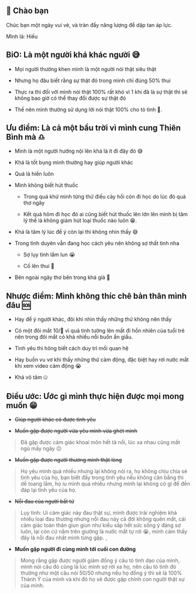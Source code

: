 **👋 Chào bạn**
----
Chúc bạn một ngày vui vẻ, và tràn đầy năng lượng để dập tan áp lực.

Mình là: Hiếu

BiO: Là một người khá khác người 😅
----
- Mọi người thường khen mình là một người nói thật siêu thật

- Nhưng họ đâu biết rằng sự thật đó trong mình chỉ đúng 50% thui

- Thực ra thì đối với mình nói thật 100% rất khó vì 1 khi đã là sự thật thì sẽ không bao giờ có thể thay đổi được sự thật đó

- Thế nên mình thường sử dụng lời nói thật 100% cho tỏ tình 🥰.

Ưu điểm: Là cả một bầu trời vì mình cung **Thiên Bình** mà ♎
----
+ Mình là một người hướng nội lên khá là ít đi đây đó 😅

+ Khá là tốt bụng mình thường hay giúp người khác

+ Quá là hiền luôn

+ Mình không biết hút thuốc

  + Trong quá khứ mình từng thử điếu cày hồi còn đi học do lúc đó quá thơ ngây
  
  + Kết quả hôm đi học đó ai cũng biết hút thuốc lên lớn lên mình bị tâm lý thế là không giám hút loại thuốc nào luôn 😁.

+ Khá là tâm lý lúc để ý còn lại thì không nhìn thấy 😅

+ Trong tình duyên vẫn đang học cách yêu nên không sợ thất tình nha

  + Sợ lụy tình lắm lun 😭

  + Cố lên thui 🥰

+ Bên ngoài ngây thơ bên trong khá già 🤔

Nhược điểm: Mình không thíc chê bản thân mình đâu 🆘
----
- Hay để ý người khác, đôi khi nhìn thấy những thứ không nên thấy

- Có một đôi mắt 10/💯 vì quá tinh tường lên mất đi hồn nhiên của tuổi trẻ nên trong đôi mắt có khá nhiều nỗi buồn ẩn giấu.

- Tình yêu thì hông biết cách duy trì mối quan hệ

- Hay buồn vu vơ khi thấy những thứ cảm động, đặc biệt hay rơi nước mắt khi xem video cảm động 😭

- Khá vô tâm 🤐

Điều ước: Ước gì mình thực hiện được mọi mong muốn 😁
----
+ ~~Giúp người khác có được tình yêu~~

+ ~~Muốn gặp được người vừa yêu mình vừa ghét mình~~
> Đã gặp được cảm giác khoai môn hết tả nổi, lúc xa nhau cũng mất ngủ mấy ngày 😔

+ ~~Muốn gặp được người thương mình thật lòng~~
> Họ yêu mình quá nhiều nhưng lại không nói ra, họ không chịu chia sẻ tình yêu của họ, bạn biết đấy trong tình yêu nếu không cân bằng thì dễ toang lắm, họ iu mình quá nhiều nhưng mình lại không có gì để đền đáp lại tình yêu của họ.

+ ~~Nỗi đau của người bất tử~~
> Lụy tình: Ui cảm giác này đau thật sự, mình được trải nghiệm khá nhiều loại đau thương nhưng nỗi đau này cả đời không quên mất, cái cảm giác toàn thân giun giun như kiểu sắp hết sức sống ý đáng sợ luôn, lại còn cứ nằm trên giường là nước mắt tự rơi 😭, mình cảm thấy đây là nỗi đau nhất mình từng gặp.
, 
+ **Muốn gặp người đi cùng mình tới cuối con đường**
> Mong rằng gặp được người giám đồng ý câu tỏ tình dạo của mình, mình nói câu đó cũng là lúc mình sợ rời xa họ, nên câu tỏ tình đó thường như một câu nói 50/50 nhưng nếu họ đồng ý thì sẽ là 100% Thành Ý của mình và khi đó họ sẽ được gặp chính con người thật sự của mình.



